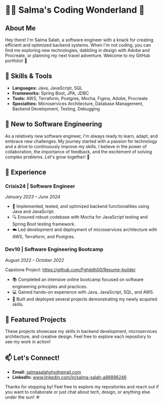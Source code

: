 # 👩‍💻 Salma's Coding Wonderland 🦄

## About Me
Hey there! I'm Salma Salah, a software engineer with a knack for creating efficient and optimized backend systems. When I'm not coding, you can find me exploring new technologies, dabbling in design with Adobe and Procreate, or planning my next travel adventure. Welcome to my GitHub portfolio! 🎉

## 🔧 Skills & Tools
- **Languages:** Java, JavaScript, SQL
- **Frameworks:** Spring Boot, JPA, JDBC
- **Tools:** AWS, Terraform, Postgres, Mocha, Figma, Adobe, Procreate
- **Specialties:** Microservices Architecture, Database Management, Backend Development, Testing, Debugging

## 🌱 New to Software Engineering
As a relatively new software engineer, I'm always ready to learn, adapt, and embrace new challenges. My journey started with a passion for technology and a drive to continuously improve my skills. I believe in the power of collaboration, the importance of feedback, and the excitement of solving complex problems. Let's grow together! 🌟

## 🚀 Experience
### Crisis24 | Software Engineer
*January 2023 – June 2024*

- 🚀 Implemented, tested, and optimized backend functionalities using Java and JavaScript.
- 🔍 Ensured robust codebase with Mocha for JavaScript testing and Spring Boot testing framework.
- ☁️ Led development and deployment of microservices architecture with AWS, Terraform, and Postgres.

### Dev10 | Software Engineering Bootcamp
*August 2022 – October 2022*

Capstone Project: https://github.com/Fghddh00/Resume-builder

- 📚 Completed an intensive online bootcamp focused on software engineering principles and practices.
- 💻 Gained hands-on experience with Java, JavaScript, SQL, and AWS.
- 🔨 Built and deployed several projects demonstrating my newly acquired skills.

## 🌟 Featured Projects
These projects showcase my skills in backend development, microservices architecture, and creative design. Feel free to explore each repository to see my work in action!

## 📫 Let's Connect!
- **Email:** salmasalahshs@gmail.com
- **LinkedIn:** www.linkedin.com/in/salma-salah-a86896246

Thanks for stopping by! Feel free to explore my repositories and reach out if you want to collaborate or just chat about tech, design, or anything else under the sun! ☀️
